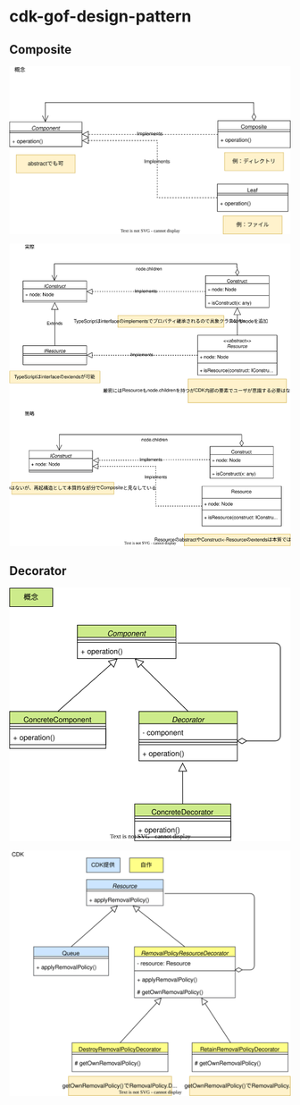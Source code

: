 # cdk-gof-design-pattern

## Composite

![composite_concept](./drawio/composite/composite_concept.drawio.svg)

![composite_concrete](./drawio/composite/composite_concrete.drawio.svg)

## Decorator

![decorator_concept](./drawio/decorator/decorator_concept.drawio.svg)

![decorator_concrete](./drawio/decorator/decorator_concrete.drawio.svg)